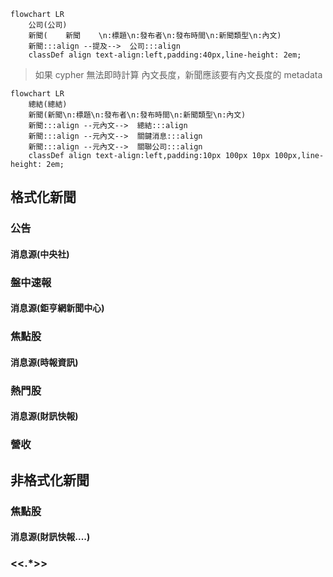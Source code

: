 ```mermaid
flowchart LR
	公司(公司)
	新聞(    新聞    \n:標題\n:發布者\n:發布時間\n:新聞類型\n:內文)
    新聞:::align --提及-->  公司:::align
    classDef align text-align:left,padding:40px,line-height: 2em;
```


> 如果 cypher 無法即時計算 內文長度，新聞應該要有內文長度的 metadata


```mermaid
flowchart LR
	總結(總結)
	新聞(新聞\n:標題\n:發布者\n:發布時間\n:新聞類型\n:內文)
    新聞:::align --元內文-->  總結:::align
    新聞:::align --元內文-->  關鍵消息:::align
    新聞:::align --元內文-->  關聯公司:::align
    classDef align text-align:left,padding:10px 100px 10px 100px,line-height: 2em;
```

## 格式化新聞

### 公告 

#### 消息源(中央社)

### 盤中速報 

#### 消息源(鉅亨網新聞中心)

### 焦點股

#### 消息源(時報資訊)

### 熱門股

#### 消息源(財訊快報)

### 營收

## 非格式化新聞

### 焦點股

#### 消息源(財訊快報....)

### <<.*>>








